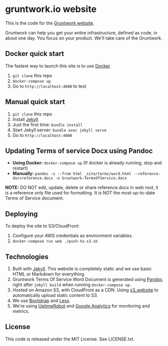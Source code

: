 # gruntwork.io website

This is the code for the [Gruntwork website](https://www.gruntwork.io).

Gruntwork can help you get your entire infrastructure, defined as code, in about one day. You focus on your product.
We'll take care of the Gruntwork.



## Docker quick start

The fastest way to launch this site is to use [Docker](https://www.docker.com/).

1. `git clone` this repo
1. `docker-compose up`
1. Go to `http://localhost:4000` to test


## Manual quick start

1. `git clone` this repo
1. Install [Jekyll](http://jekyllrb.com/docs/installation/)
1. Just the first time: `bundle install`
1. Start Jekyll server: `bundle exec jekyll serve`
1. Go to `http://localhost:4000`

## Updating Terms of service Docx using Pandoc

- **Using Docker:** `docker-compose up` (If docker is already running, stop and restart)
- **Manually:** `pandoc -s --from html _site/terms/word.html --reference-doc=reference.docx -o Gruntwork-TermsOfService.docx`

**NOTE:** DO NOT edit, update, delete or share reference.docx in web root, it is a reference only file used for formatting. It is NOT the most up-to-date Terms of Service document.




## Deploying

To deploy the site to S3/CloudFront:

1. Configure your AWS credentials as environment variables.
1. `docker-compose run web ./push-to-s3.sh`




## Technologies

1. Built with [Jekyll](http://jekyllrb.com/). This website is completely static and we use basic HTML or Markdown for
   everything.
1. Gruntwork Terms Of Service Word Document is generated using [Pandoc](http://pandoc.org/index.html) right after `jekyll build` when running `docker-compose up`.
1. Hosted on Amazon S3, with CloudFront as a CDN. Using [s3_website](https://github.com/laurilehmijoki/s3_website) to
   automatically upload static content to S3.
1. We use [Bootstrap](http://www.getbootstrap.com/) and [Less](http://lesscss.org/).
1. We're using [UptimeRobot](http://uptimerobot.com/) and [Google Analytics](http://www.google.com/analytics/) for
   monitoring and metrics.




## License

This code is released under the MIT License. See LICENSE.txt.
